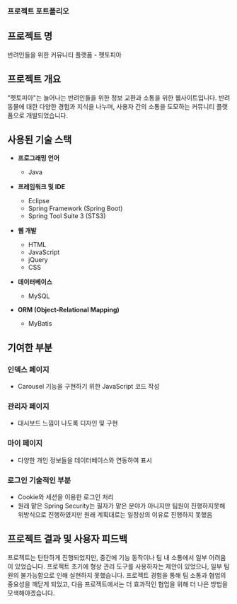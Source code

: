 ### 프로젝트 포트폴리오

## 프로젝트 명
반려인들을 위한 커뮤니티 플랫폼 - 펫토피아

## 프로젝트 개요
"펫토피아"는 늘어나는 반려인들을 위한 정보 교환과 소통을 위한 웹사이트입니다. 반려동물에 대한 다양한 경험과 지식을 나누며, 사용자 간의 소통을 도모하는 커뮤니티 플랫폼으로 개발되었습니다.

## 사용된 기술 스택
- **프로그래밍 언어**
  - Java

- **프레임워크 및 IDE**
  - Eclipse
  - Spring Framework (Spring Boot)
  - Spring Tool Suite 3 (STS3)

- **웹 개발**
  - HTML
  - JavaScript
  - jQuery
  - CSS

- **데이터베이스**
  - MySQL

- **ORM (Object-Relational Mapping)**
  - MyBatis

## 기여한 부분

### 인덱스 페이지
- Carousel 기능을 구현하기 위한 JavaScript 코드 작성

### 관리자 페이지
- 대시보드 느낌이 나도록 디자인 및 구현

### 마이 페이지
- 다양한 개인 정보들을 데이터베이스와 연동하여 표시

### 로그인 기술적인 부분
- Cookie와 세션을 이용한 로그인 처리
- 원래 맡은 Spring Security는 필자가 맡은 분야가 아니지만 팀원이 진행하지못해 위방식으로 진행하였지만 원래 계획대로는 일정상의 이유로 진행하지 못했음

## 프로젝트 결과 및 사용자 피드백
프로젝트는 탄탄하게 진행되었지만, 중간에 기능 동작이나 팀 내 소통에서 일부 어려움이 있었습니다. 프로젝트 초기에 형상 관리 도구를 사용하자는 제안이 있었으나, 일부 팀원의 불가능함으로 인해 실현하지 못했습니다. 프로젝트 경험을 통해 팀 소통과 협업의 중요성을 깨닫게 되었고, 다음 프로젝트에서는 더 효과적인 협업을 위해 더 나은 방법을 모색해야겠습니다.
